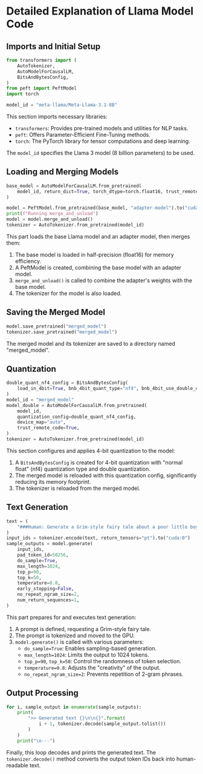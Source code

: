 # Detailed Explanation of Llama Model Code

## Imports and Initial Setup

```python
from transformers import (
    AutoTokenizer,
    AutoModelForCausalLM,
    BitsAndBytesConfig,
)
from peft import PeftModel
import torch

model_id = "meta-llama/Meta-Llama-3.1-8B"
```

This section imports necessary libraries:
- `transformers`: Provides pre-trained models and utilities for NLP tasks.
- `peft`: Offers Parameter-Efficient Fine-Tuning methods.
- `torch`: The PyTorch library for tensor computations and deep learning.

The `model_id` specifies the Llama 3 model (8 billion parameters) to be used.

## Loading and Merging Models

```python
base_model = AutoModelForCausalLM.from_pretrained(
    model_id, return_dict=True, torch_dtype=torch.float16, trust_remote_code=True
)

model = PeftModel.from_pretrained(base_model, "adapter-model").to("cuda")
print(f"Running merge_and_unload")
model = model.merge_and_unload()
tokenizer = AutoTokenizer.from_pretrained(model_id)
```

This part loads the base Llama model and an adapter model, then merges them:
1. The base model is loaded in half-precision (float16) for memory efficiency.
2. A PeftModel is created, combining the base model with an adapter model.
3. `merge_and_unload()` is called to combine the adapter's weights with the base model.
4. The tokenizer for the model is also loaded.

## Saving the Merged Model

```python
model.save_pretrained("merged_model")
tokenizer.save_pretrained("merged_model")
```

The merged model and its tokenizer are saved to a directory named "merged_model".

## Quantization

```python
double_quant_nf4_config = BitsAndBytesConfig(
    load_in_4bit=True, bnb_4bit_quant_type="nf4", bnb_4bit_use_double_quant=True
)
model_id = "merged_model"
model_double = AutoModelForCausalLM.from_pretrained(
    model_id,
    quantization_config=double_quant_nf4_config,
    device_map="auto",
    trust_remote_code=True,
)
tokenizer = AutoTokenizer.from_pretrained(model_id)
```

This section configures and applies 4-bit quantization to the model:
1. A `BitsAndBytesConfig` is created for 4-bit quantization with "normal float" (nf4) quantization type and double quantization.
2. The merged model is reloaded with this quantization config, significantly reducing its memory footprint.
3. The tokenizer is reloaded from the merged model.

## Text Generation

```python
text = (
    "###Human: Generate a Grim-style fairy tale about a poor little boy###Assistant: "
)
input_ids = tokenizer.encode(text, return_tensors="pt").to("cuda:0")
sample_outputs = model.generate(
    input_ids,
    pad_token_id=50256,
    do_sample=True,
    max_length=1024,
    top_p=90,
    top_k=50,
    temperature=0.8,
    early_stopping=False,
    no_repeat_ngram_size=2,
    num_return_sequences=1,
)
```

This part prepares for and executes text generation:
1. A prompt is defined, requesting a Grim-style fairy tale.
2. The prompt is tokenized and moved to the GPU.
3. `model.generate()` is called with various parameters:
   - `do_sample=True`: Enables sampling-based generation.
   - `max_length=1024`: Limits the output to 1024 tokens.
   - `top_p=90`, `top_k=50`: Control the randomness of token selection.
   - `temperature=0.8`: Adjusts the "creativity" of the output.
   - `no_repeat_ngram_size=2`: Prevents repetition of 2-gram phrases.

## Output Processing

```python
for i, sample_output in enumerate(sample_outputs):
    print(
        ">> Generated text {}\n\n{}".format(
            i + 1, tokenizer.decode(sample_output.tolist())
        )
    )
    print("\n---")
```

Finally, this loop decodes and prints the generated text. The `tokenizer.decode()` method converts the output token IDs back into human-readable text.